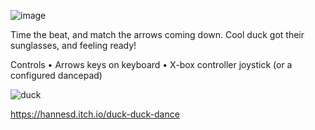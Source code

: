 ![image](https://github.com/hannesdelbeke/duck-duck-dance/assets/3758308/493aa552-625c-4f9e-8aa6-a9349dd4701c)

Time the beat, and match the arrows coming down.
Cool duck got their sunglasses, and feeling ready!

Controls
• Arrows keys on keyboard
• X-box controller joystick (or a configured dancepad)

![duck](https://github.com/hannesdelbeke/duck-duck-dance/assets/3758308/c497f572-8ee1-4490-81c0-26e056e81ec9)

https://hannesd.itch.io/duck-duck-dance

